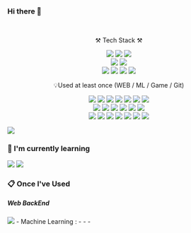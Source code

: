 ### Hi there 👋

<!--
**nayonsoso/nayonsoso** is a ✨ _special_ ✨ repository because its `README.md` (this file) appears on your GitHub profile.

Here are some ideas to get you started:

- 🔭 I’m currently working on ...
- 🌱 I’m currently learning ... (Java, Spring, SpringBoot)
- 👯 I’m looking to collaborate on ...
- 🤔 I’m looking for help with ...
- 💬 Ask me about ...
- 📫 How to reach me: ...
- 😄 Pronouns: ...
- ⚡ Fun fact: ...
- Once I've Used : (Js, Nodejs, express, 
-->
<br>
<p align="center">
    ⚒️ Tech Stack ⚒️
</p>

<p align="center">
    <img src="https://img.shields.io/badge/JAVA-007396?style=for-the-badge&logo=java&logoColor=white"> 
    <img src="https://img.shields.io/badge/Spring-6DB33F?style=for-the-badge&logo=Spring&logoColor=white">
    <img src="https://img.shields.io/badge/SpringBoot-6DB33F?style=for-the-badge&logo=SpringBoot&logoColor=white">
    <br>
    <img src="https://img.shields.io/badge/Intelli J-000000?style=for-the-badge&logo=IntelliJ IDEA&logoColor=white"> 
    <img src="https://img.shields.io/badge/eclipse-2C2255?style=for-the-badge&logo=eclipseide&logoColor=white"> 
    <br>
    <img src="https://img.shields.io/badge/mysql-4479A1?style=for-the-badge&logo=mysql&logoColor=white">
    <img src="https://img.shields.io/badge/sqlite-003B57?style=for-the-badge&logo=sqlite&logoColor=white">
    <img src="https://img.shields.io/badge/AWS-232F3E?style=for-the-badge&logo=Amazon AWS&logoColor=white">
    <img src="https://img.shields.io/badge/EC2-FF9900?style=for-the-badge&logo=amazonec2&logoColor=white">
</p>

<p align="center">
    💡Used at least once (WEB / ML / Game / Git)
</p>

<p align="center" display="inline-block">
  <img src="https://img.shields.io/badge/html-E34F26?style=for-the-badge&logo=html5&logoColor=white">
  <img src="https://img.shields.io/badge/css-1572B6?style=for-the-badge&logo=css3&logoColor=white">
  <img src="https://img.shields.io/badge/javascript-F7DF1E?style=for-the-badge&logo=javascript&logoColor=black">
    <img src="https://img.shields.io/badge/JSP-007396?style=for-the-badge&logo=jsp&logoColor=white">

  <img src="https://img.shields.io/badge/node.js-339933?style=for-the-badge&logo=nodedotjs&logoColor=white">
  <img src="https://img.shields.io/badge/express-000000?style=for-the-badge&logo=express&logoColor=white">
  <img src="https://img.shields.io/badge/heroku-430098?style=for-the-badge&logo=heroku&logoColor=white">
    <br>
    <img src="https://img.shields.io/badge/Pytorch-3776AB?style=for-the-badge&logo=python&logoColor=white">
    <img src="https://img.shields.io/badge/Numpy-013243?style=for-the-badge&logo=numpy&logoColor=white">
    <img src="https://img.shields.io/badge/Scikit learn-F7931E?style=for-the-badge&logo=scikitlearn&logoColor=white">
    <img src="https://img.shields.io/badge/Colab-F9AB00?style=for-the-badge&logo=googlecolab&logoColor=white">
    <img src="https://img.shields.io/badge/jupyter-F37626?style=for-the-badge&logo=jupyter&logoColor=white">
    <img src="https://img.shields.io/badge/Pytorch-EE4C2C?style=for-the-badge&logo=pytorch&logoColor=white">
    <br>
    <img src="https://img.shields.io/badge/c%23-239120?style=for-the-badge&logo=csharp&logoColor=black">
    <img src="https://img.shields.io/badge/c++-A8B9CC?style=for-the-badge&logo=cplusplus&logoColor=white">
    <img src="https://img.shields.io/badge/unity-FFFFFF?style=for-the-badge&logo=unity&logoColor=black">
    <img src="https://img.shields.io/badge/source tree-0052CC?style=for-the-badge&logo=sourcetree&logoColor=white">
    <img src="https://img.shields.io/badge/git-F05032?style=for-the-badge&logo=git&logoColor=white">
    <img src="https://img.shields.io/badge/github-181717?style=for-the-badge&logo=github&logoColor=white">
    <img src="https://img.shields.io/badge/gitlab-FC6D26?style=for-the-badge&logo=gitlab&logoColor=white">
</p>

  <img src="https://img.shields.io/badge/Linux-FCC624?style=for-the-badge&logo=Linux&logoColor=white">
  
</p>


### 🌱 I'm currently learning

<img src="https://img.shields.io/badge/Spring-6DB33F?style=for-the-badge&logo=Spring&logoColor=white"> <img src="https://img.shields.io/badge/springboot-6DB33F?style=for-the-badge&logo=Springboot&logoColor=white">

###  :clipboard: Once I've Used 

##### Web BackEnd 

<img src="https://img.shields.io/badge/javascript-F7DF1E?style=for-the-badge&logo=javascript&logoColor=white"> 
- Machine Learning : 
-
-
- 
 

